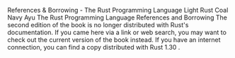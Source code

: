 References & Borrowing - The Rust Programming Language
Light
Rust
Coal
Navy
Ayu
The Rust Programming Language
References and Borrowing
The second edition of the book is no longer distributed with Rust's documentation.
If you came here via a link or web search, you may want to check out
the current
version of the book
instead.
If you have an internet connection, you can
find a copy distributed with
Rust
1.30
.